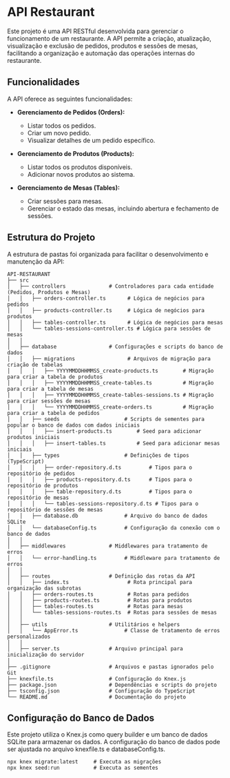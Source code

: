 # API Restaurant

Este projeto é uma API RESTful desenvolvida para gerenciar o funcionamento de um restaurante. A API permite a criação, atualização, visualização e exclusão de pedidos, produtos e sessões de mesas, facilitando a organização e automação das operações internas do restaurante.

## Funcionalidades

A API oferece as seguintes funcionalidades:

- **Gerenciamento de Pedidos (Orders):**
  - Listar todos os pedidos.
  - Criar um novo pedido.
  - Visualizar detalhes de um pedido específico.

- **Gerenciamento de Produtos (Products):**
  - Listar todos os produtos disponíveis.
  - Adicionar novos produtos ao sistema.

- **Gerenciamento de Mesas (Tables):**
  - Criar sessões para mesas.
  - Gerenciar o estado das mesas, incluindo abertura e fechamento de sessões.

## Estrutura do Projeto

A estrutura de pastas foi organizada para facilitar o desenvolvimento e manutenção da API:

```plaintext
API-RESTAURANT
├── src
│   ├── controllers              # Controladores para cada entidade (Pedidos, Produtos e Mesas)
│   │   ├── orders-controller.ts       # Lógica de negócios para pedidos
│   │   ├── products-controller.ts     # Lógica de negócios para produtos
│   │   ├── tables-controller.ts       # Lógica de negócios para mesas
│   │   └── tables-sessions-controller.ts # Lógica para sessões de mesas
│   │
│   ├── database                 # Configurações e scripts do banco de dados
│   │   ├── migrations                 # Arquivos de migração para criação de tabelas
│   │   │   ├── YYYYMMDDHHMMSS_create-products.ts        # Migração para criar a tabela de produtos
│   │   │   ├── YYYYMMDDHHMMSS_create-tables.ts          # Migração para criar a tabela de mesas
│   │   │   ├── YYYYMMDDHHMMSS_create-tables-sessions.ts # Migração para criar sessões de mesas
│   │   │   └── YYYYMMDDHHMMSS_create-orders.ts          # Migração para criar a tabela de pedidos
│   │   ├── seeds                     # Scripts de sementes para popular o banco de dados com dados iniciais
│   │   │   ├── insert-products.ts        # Seed para adicionar produtos iniciais
│   │   │   ├── insert-tables.ts          # Seed para adicionar mesas iniciais
│   │   ├── types                     # Definições de tipos (TypeScript)
│   │   │   ├── order-repository.d.ts         # Tipos para o repositório de pedidos
│   │   │   ├── products-repository.d.ts      # Tipos para o repositório de produtos
│   │   │   ├── table-repository.d.ts         # Tipos para o repositório de mesas
│   │   │   └── tables-sessions-repository.d.ts # Tipos para o repositório de sessões de mesas
│   │   ├── database.db               # Arquivo do banco de dados SQLite
│   │   └── databaseConfig.ts         # Configuração da conexão com o banco de dados
│   │
│   ├── middlewares              # Middlewares para tratamento de erros
│   │   └── error-handling.ts         # Middleware para tratamento de erros
│   │
│   ├── routes                   # Definição das rotas da API
│   │   ├── index.ts                   # Rota principal para organização das subrotas
│   │   ├── orders-routes.ts           # Rotas para pedidos
│   │   ├── products-routes.ts         # Rotas para produtos
│   │   ├── tables-routes.ts           # Rotas para mesas
│   │   └── tables-sessions-routes.ts  # Rotas para sessões de mesas
│   │
│   ├── utils                    # Utilitários e helpers
│   │   └── AppError.ts               # Classe de tratamento de erros personalizados
│   │
│   ├── server.ts                # Arquivo principal para inicialização do servidor
│
├── .gitignore                   # Arquivos e pastas ignorados pelo Git
├── knexfile.ts                  # Configuração do Knex.js
├── package.json                 # Dependências e scripts do projeto
├── tsconfig.json                # Configuração do TypeScript
└── README.md                    # Documentação do projeto 
```

## Configuração do Banco de Dados
Este projeto utiliza o Knex.js como query builder e um banco de dados SQLite para armazenar os dados. A configuração do banco de dados pode ser ajustada no arquivo knexfile.ts e databaseConfig.ts.

```
npx knex migrate:latest     # Executa as migrações
npx knex seed:run           # Executa as sementes
```
